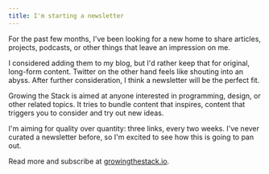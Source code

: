 ```yaml
---
title: I'm starting a newsletter
---
```

For the past few months, I've been looking for a new home to share articles, projects, podcasts, or other things that leave an impression on me.

I considered adding them to my blog, but I'd rather keep that for original, long-form content. Twitter on the other hand feels like shouting into an abyss. After further consideration, I think a newsletter will be the perfect fit.

Growing the Stack is aimed at anyone interested in programming, design, or other related topics. It tries to bundle content that inspires, content that triggers you to consider and try out new ideas.

I'm aiming for quality over quantity: three links, every two weeks. I've never curated a newsletter before, so I'm excited to see how this is going to pan out.

Read more and subscribe at [growingthestack.io](http://growingthestack.io).
